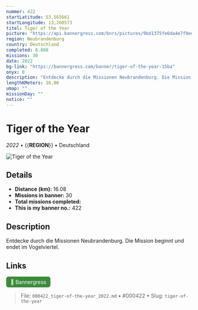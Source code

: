```yaml
---
nummer: 422
startLatitude: 53,565661
startLongitude: 13,260573
titel: Tiger of the Year
picture: "https://api.bannergress.com/bnrs/pictures/9bd1375fe6da4e7f9eed0602da68c097"
region: Neubrandenburg
country: Deutschland
completed: 8.808
missions: 30
date: 2022
bg-link: "https://bannergress.com/banner/tiger-of-the-year-15ba"
onyx: 0
description: "Entdecke durch die Missionen Neubrandenburg. Die Mission beginnt  und endet im Vogelviertel."
lengthKMeters: 16,08
umap: ""
missionDay: ""
notice: ""
---
```

# Tiger of the Year

*2022* • {{__REGION__}} • Deutschland

![Tiger of the Year](https://api.bannergress.com/bnrs/pictures/9bd1375fe6da4e7f9eed0602da68c097)



## Details
- **Distance (km):** 16.08
- **Missions in banner:** 30
- **Total missions completed:** 
- **This is my banner no.:** 422



## Description
Entdecke durch die Missionen Neubrandenburg. Die Mission beginnt  und endet im Vogelviertel.



## Links
<a href="https://bannergress.com/banner/tiger-of-the-year-15ba" target="_blank" style="display:inline-block;margin-right:8px;padding:6px 12px;background:#3c8b3c;color:#fff;text-decoration:none;border-radius:6px;">🔗 Bannergress</a>



> File: `000422_tiger-of-the-year_2022.md` • #000422 • Slug: `tiger-of-the-year`
